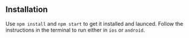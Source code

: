 ## Installation

Use `npm install` and `npm start` to get it installed and launced. Follow the instructions in the terminal to run either in `ios` or `android`.